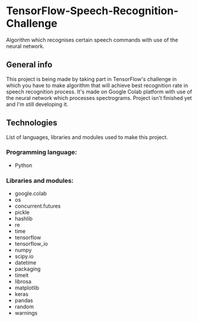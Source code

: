 # TensorFlow-Speech-Recognition-Challenge
Algorithm which recognises certain speech commands with use of the neural network.
## General info
This project is being made by taking part in TensorFlow's challenge in which you have to make algorithm that will achieve best recognition rate in speech recognition process. It's made on Google Colab platform with use of the neural network which processes spectrograms. Project isn't finished yet and I'm still developing it.
## Technologies
List of languages, libraries and modules used to make this project.
### Programming language:
* Python
### Libraries and modules:
* google.colab
* os
* concurrent.futures
* pickle
* hashlib
* re
* time
* tensorflow
* tensorflow_io
* numpy
* scipy.io
* datetime
* packaging
* timeit
* librosa
* matplotlib
* keras
* pandas
* random
* warnings
